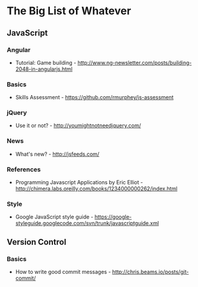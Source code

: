 The Big List of Whatever
=========================

## JavaScript

### Angular
- Tutorial: Game building - http://www.ng-newsletter.com/posts/building-2048-in-angularjs.html

### Basics
- Skills Assessment - https://github.com/rmurphey/js-assessment

### jQuery
- Use it or not? - http://youmightnotneedjquery.com/

### News
- What's new? - http://jsfeeds.com/

### References
- Programming Javascript Applications by Eric Elliot - http://chimera.labs.oreilly.com/books/1234000000262/index.html

### Style
- Google JavaScript style guide - https://google-styleguide.googlecode.com/svn/trunk/javascriptguide.xml

## Version Control

### Basics
- How to write good commit messages - http://chris.beams.io/posts/git-commit/
